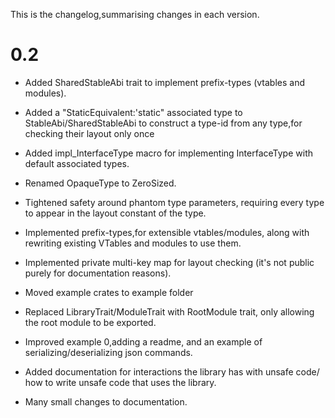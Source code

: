 This is the changelog,summarising changes in each version.

# 0.2

- Added SharedStableAbi trait to implement prefix-types (vtables and modules).

- Added a "StaticEquivalent:'static" associated type to StableAbi/SharedStableAbi 
    to construct a type-id from any type,for checking their layout only once

- Added impl_InterfaceType macro for implementing InterfaceType with default associated types.

- Renamed OpaqueType to ZeroSized.

- Tightened safety around phantom type parameters,
    requiring every type to appear in the layout constant of the type.

- Implemented prefix-types,for extensible vtables/modules,
    along with rewriting existing VTables and modules to use them.

- Implemented private multi-key map for layout checking
    (it's not public purely for documentation reasons).

- Moved example crates to example folder

- Replaced LibraryTrait/ModuleTrait with RootModule trait,
    only allowing the root module to be exported.

- Improved example 0,adding a readme,
    and an example of serializing/deserializing json commands.

- Added documentation for interactions the library has with unsafe code/
    how to write unsafe code that uses the library.

- Many small changes to documentation.
